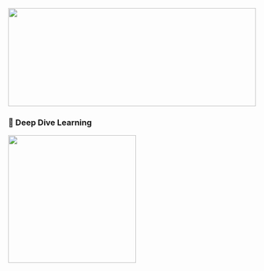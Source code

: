 <div align="center">
  <a href="https://github.com/wo-o29">
    <img width="100%" height="200px" src="https://capsule-render.vercel.app/api?type=waving&height=200&text=woohyeok&nbsp;&nbsp;&nbsp;&nbsp;&fontAlign=80&fontAlignY=40&color=0:2ebf91,100:8360c3&fontColor=ffffff&animation=twinkling"/>
  </a>
</div>

<h3>💫 Deep Dive Learning</h3>
<div height="10px"/>
<div>
<a href="https://velog.io/@woogur29/posts">
  <img height="260px" src="https://velog-github-badge.vercel.app/badge/woogur29?theme=dark&posts=5"/>
</a>
</div>

<br>
<br>


